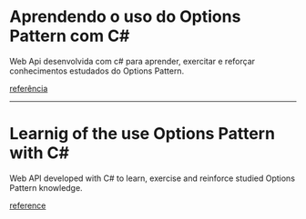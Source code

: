 # Aprendendo o uso do Options Pattern com C#

Web Api desenvolvida com c# para aprender, exercitar e reforçar conhecimentos estudados do Options Pattern.

[referência](https://marcoslimadefatima.medium.com/trabalhando-com-options-pattern-em-net-be609c65ab93)

-------------------------------------------------------------------------------------------------------------

# Learnig of the use Options Pattern with C#

Web API developed with C# to learn, exercise and reinforce studied Options Pattern knowledge. 

[reference](https://marcoslimadefatima.medium.com/trabalhando-com-options-pattern-em-net-be609c65ab93) 
